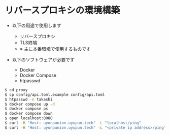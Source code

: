 # リバースプロキシの環境構築

- 以下の用途で使用します
    - リバースプロキシ
    - TLS終端
    - ※ 主に本番環境で使用するものです

- 以下のソフトウェアが必要です
    - Docker
    - Docker Compose
    - htpasswd

```bash
$ cd proxy
$ cp config/api.toml.example config/api.toml                            # urlにAPIのIPとポートの指定が必須
$ htpasswd -n takashi                                                   # ユーザを作成する場合
$ docker compose up -d
$ docker compose ps
$ docker compose down
$ open localhost:8080                                                   # ダッシュボード
$ curl -H "Host: uyunpunion.uyupun.tech" -L "localhost/ping"            # 疎通確認
$ curl -H "Host: uyunpunion.uyupun.tech" -L "<private ip address>/ping" # 疎通確認
```
